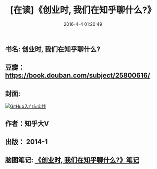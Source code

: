﻿---
layout: post
title: "[在读]《创业时, 我们在知乎聊什么?》"
date: 2016-4-4 01:20:49
comments: true
categories: 
- book
tags: 
- Book
- 普通读物
---

## 书名: 创业时, 我们在知乎聊什么?
## 豆瓣：https://book.douban.com/subject/25800616/
## 封面: 

 [![GitHub入门与实践](https://img3.doubanio.com/lpic/s27203365.jpg)](http://naotu.baidu.com/file/981cfd4ae5dcef4098fda453a807f0d8?token=80dc53b52a2e6257)
## 作者：知乎大V
## 出版： 2014-1
## 脑图笔记: [《创业时, 我们在知乎聊什么?》笔记](http://naotu.baidu.com/file/981cfd4ae5dcef4098fda453a807f0d8?token=80dc53b52a2e6257)